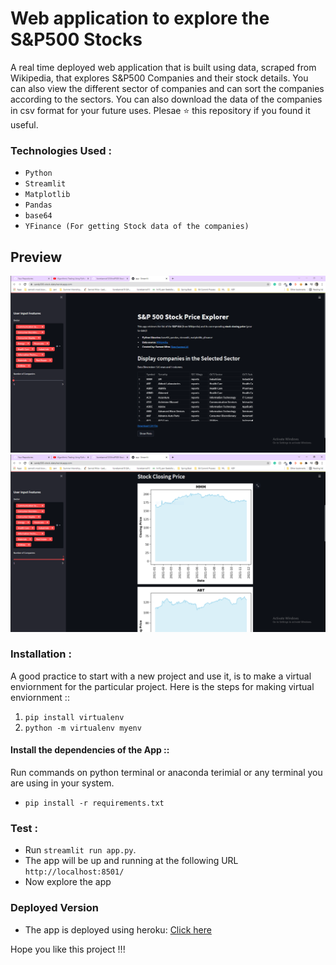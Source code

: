# Web application to explore the S&P500 Stocks

A real time deployed web application that is built using data, scraped from Wikipedia, that explores S&P500 Companies and their stock details. You can also view the different sector of companies and can sort the companies according to the sectors. You can also download the data of the companies in csv format for your future uses.  Plesae ⭐ this repository if you found it useful.

### Technologies Used :

* `Python`
* `Streamlit`
* `Matplotlib` 
* `Pandas`
* `base64`
* `YFinance (For getting Stock data of the companies)`

## Preview
![S&P-01|635x380](Screenshots/S&P-01.PNG)
![S&P500-02|635x380](Screenshots/S&P500-02.PNG)

### Installation :

A good practice to start with a new project and use it, is to make a virtual enviornment for the particular project. Here is the steps for making virtual enviornment ::

1. `pip install virtualenv`
2. `python -m virtualenv myenv`

#### Install the dependencies of the App ::

Run commands on python terminal or anaconda terimial or any terminal you are using in your system.

* `pip install -r requirements.txt`

### Test :
* Run `streamlit run app.py`.
* The app will be up and running at the following URL `http://localhost:8501/`
* Now explore the app

### Deployed Version

* The app is deployed using heroku: [Click here](https://sandp500-stock-data.herokuapp.com/)

Hope you like this project !!! 
